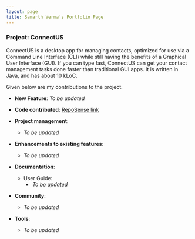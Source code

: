 ```yaml
---
layout: page
title: Samarth Verma's Portfolio Page
---
```


### Project: ConnectUS

ConnectUS is a desktop app for managing contacts, optimized for use via a Command Line Interface (CLI) while still having the benefits of a Graphical User Interface (GUI). If you can type fast, ConnectUS can get your contact management tasks done faster than traditional GUI apps. It is written in Java, and has about 10 kLoC.

Given below are my contributions to the project.

* **New Feature**: _To be updated_


* **Code contributed**: [RepoSense link](https://nus-cs2103-ay2223s2.github.io/tp-dashboard/?search=vsamarth&breakdown=true&sort=groupTitle&sortWithin=title&since=2023-02-17&timeframe=commit&mergegroup=&groupSelect=groupByRepos&checkedFileTypes=docs~functional-code~test-code~other)

* **Project management**:
  * _To be updated_

* **Enhancements to existing features**:
  * _To be updated_

* **Documentation**:
  * User Guide:
    * _To be updated_

* **Community**:
  * _To be updated_

* **Tools**:
  * _To be updated_


